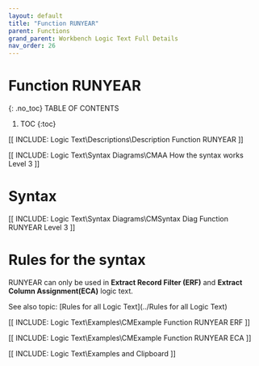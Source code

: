 ```yaml
---
layout: default
title: "Function RUNYEAR"
parent: Functions
grand_parent: Workbench Logic Text Full Details
nav_order: 26
---
```

# Function RUNYEAR
{: .no_toc}
TABLE OF CONTENTS 
1. TOC
{:toc}  
 

[[ INCLUDE: Logic Text\Descriptions\Description Function RUNYEAR ]]

[[ INCLUDE: Logic Text\Syntax Diagrams\CMAA How the syntax works Level 3 ]]

# Syntax 

[[ INCLUDE: Logic Text\Syntax Diagrams\CMSyntax Diag Function RUNYEAR Level 3 ]]

# Rules for the syntax 

RUNYEAR can only be used in **Extract Record Filter (ERF)** and **Extract Column Assignment(ECA)** logic text.

See also topic: [Rules for all Logic Text](../Rules for all Logic Text) 

[[ INCLUDE: Logic Text\Examples\CMExample Function RUNYEAR ERF ]]

[[ INCLUDE: Logic Text\Examples\CMExample Function RUNYEAR ECA ]]

[[ INCLUDE: Logic Text\Examples and Clipboard ]]

